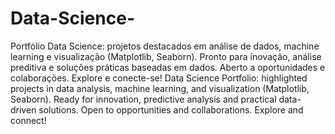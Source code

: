 # Data-Science-
Portfólio Data Science: projetos destacados em análise de dados, machine learning e visualização (Matplotlib, Seaborn). Pronto para inovação, análise preditiva e soluções práticas baseadas em dados. Aberto a oportunidades e colaborações. Explore e conecte-se!
Data Science Portfolio: highlighted projects in data analysis, machine learning, and visualization (Matplotlib, Seaborn). Ready for innovation, predictive analysis and practical data-driven solutions. Open to opportunities and collaborations. Explore and connect!
